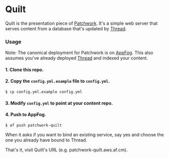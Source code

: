 Quilt
=====

Quilt is the presentation piece of [Patchwork](http://patchworkcms.com). It's a simple web server that serves content from a database that's updated by [Thread](https://github.com/joebadmo/patchwork-thread).

### Usage

Note: The canonical deployment for Patchwork is on [AppFog](http://www.appfog.com). This also assumes you've already deployed [Thread](https://github.com/joebadmo/patchwork-thread) and indexed your content.

#### 1. Clone this repo. 

#### 2. Copy the `config.yml.example` file to `config.yml`.

    $ cp config.yml.example config.yml

#### 3. Modify `config.yml` to point at your content repo.

#### 4. Push to AppFog.

    $ af push patchwork-quilt

When it asks if you want to bind an existing service, say yes and choose the one you already have bound to Thread.

That's it, visit Quilt's URL (e.g. patchwork-quilt.aws.af.cm). 
